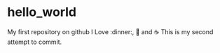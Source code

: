 # hello_world
My first repository on github
I Love :dinner:, :pizza: and :coffee:
This is my second attempt to commit.
